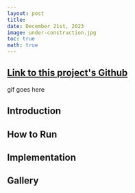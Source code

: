 ```yaml
---
layout: post
title: 
date: December 21st, 2023
image: under-construction.jpg
toc: true
math: true
---
```




## [Link to this project's Github](https://github.com/gjcliff/SlamFromScratch)

gif goes here

## Introduction

## How to Run

## Implementation

## Gallery


